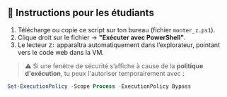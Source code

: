 ## 📝 Instructions pour les étudiants

1. Télécharge ou copie ce script sur ton bureau (fichier `monter_z.ps1`).
2. Clique droit sur le fichier → **"Exécuter avec PowerShell"**.
3. Le lecteur `Z:` apparaîtra automatiquement dans l’explorateur, pointant vers le code web dans la VM.

> ⚠️ Si une fenêtre de sécurité s’affiche à cause de la **politique d'exécution**, tu peux l'autoriser temporairement avec :

```powershell
Set-ExecutionPolicy -Scope Process -ExecutionPolicy Bypass
```
